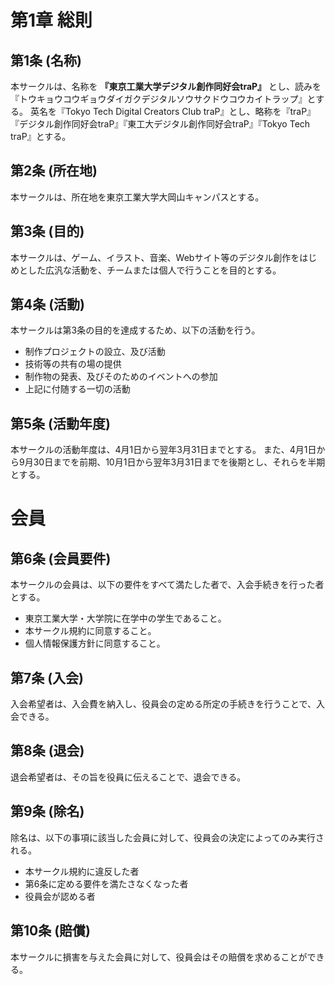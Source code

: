 # 第1章 総則

## 第1条 (名称)

本サークルは、名称を **『東京工業大学デジタル創作同好会traP』** とし、読みを『トウキョウコウギョウダイガクデジタルソウサクドウコウカイトラップ』とする。 英名を『Tokyo Tech Digital Creators Club traP』とし、略称を『traP』『デジタル創作同好会traP』『東工大デジタル創作同好会traP』『Tokyo Tech traP』とする。

## 第2条 (所在地)

本サークルは、所在地を東京工業大学大岡山キャンパスとする。

## 第3条 (目的)

本サークルは、ゲーム、イラスト、音楽、Webサイト等のデジタル創作をはじめとした広汎な活動を、チームまたは個人で行うことを目的とする。

## 第4条 (活動)

本サークルは第3条の目的を達成するため、以下の活動を行う。

* 制作プロジェクトの設立、及び活動
* 技術等の共有の場の提供
* 制作物の発表、及びそのためのイベントへの参加
* 上記に付随する一切の活動

## 第5条 (活動年度)

本サークルの活動年度は、4月1日から翌年3月31日までとする。 また、4月1日から9月30日までを前期、10月1日から翌年3月31日までを後期とし、それらを半期とする。

# 会員

## 第6条 (会員要件)

本サークルの会員は、以下の要件をすべて満たした者で、入会手続きを行った者とする。

* 東京工業大学・大学院に在学中の学生であること。
* 本サークル規約に同意すること。
* 個人情報保護方針に同意すること。

## 第7条 (入会)

入会希望者は、入会費を納入し、役員会の定める所定の手続きを行うことで、入会できる。

## 第8条 (退会)

退会希望者は、その旨を役員に伝えることで、退会できる。

## 第9条 (除名)

除名は、以下の事項に該当した会員に対して、役員会の決定によってのみ実行される。

* 本サークル規約に違反した者
* 第6条に定める要件を満たさなくなった者
* 役員会が認める者

## 第10条 (賠償)

本サークルに損害を与えた会員に対して、役員会はその賠償を求めることができる。

